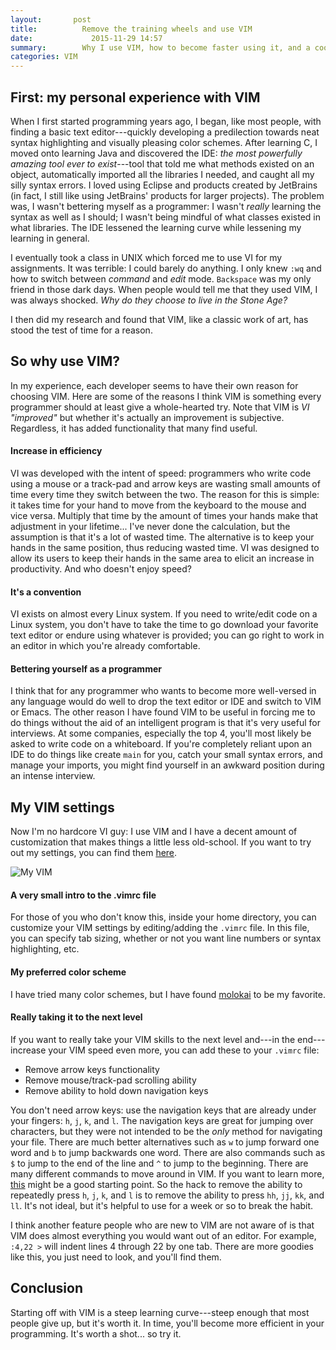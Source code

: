 ```yaml
---
layout:		  post
title:			Remove the training wheels and use VIM
date:			  2015-11-29 14:57
summary:		Why I use VIM, how to become faster using it, and a cool trick I learned to take your VIM mastery to the next level
categories:	VIM
---
```


## First: my personal experience with VIM
When I first started programming years ago, I began, like most people, with finding a basic text editor---quickly developing a predilection towards neat syntax highlighting and visually pleasing color schemes. After learning C, I moved onto learning Java and discovered the IDE: *the most powerfully amazing tool ever to exist*---tool that told me what methods existed on an object, automatically imported all the libraries I needed, and caught all my silly syntax errors. I loved using Eclipse and products created by JetBrains (in fact, I still like using JetBrains' products for larger projects). The problem was, I wasn't bettering myself as a programmer: I wasn't *really* learning the syntax as well as I should; I wasn't being mindful of what classes existed in what libraries. The IDE lessened the learning curve while lessening my learning in general. 

I eventually took a class in UNIX which forced me to use VI for my assignments. It was terrible: I could barely do anything. I only knew `:wq` and how to switch between *command* and *edit* mode. `Backspace` was my only friend in those dark days. When people would tell me that they used VIM, I was always shocked. *Why do they choose to live in the Stone Age?* 

I then did my research and found that VIM, like a classic work of art, has stood the test of time for a reason.

## So why use VIM?
In my experience, each developer seems to have their own reason for choosing VIM. Here are some of the reasons I think VIM is something every programmer should at least give a whole-hearted try. Note that VIM is *VI "improved"* but whether it's actually an improvement is subjective. Regardless, it has added functionality that many find useful.

#### Increase in efficiency
VI was developed with the intent of speed: programmers who write code using a mouse or a track-pad and arrow keys are wasting small amounts of time every time they switch between the two. The reason for this is simple: it takes time for your hand to move from the keyboard to the mouse and vice versa. Multiply that time by the amount of times your hands make that adjustment in your lifetime... I've never done the calculation, but the assumption is that it's a lot of wasted time. The alternative is to keep your hands in the same position, thus reducing wasted time. VI was designed to allow its users to keep their hands in the same area to elicit an increase in productivity. And who doesn't enjoy speed?

#### It's a convention
VI exists on almost every Linux system. If you need to write/edit code on a Linux system, you don't have to take the time to go download your favorite text editor or endure using whatever is provided; you can go right to work in an editor in which you're already comfortable.

#### Bettering yourself as a programmer
I think that for any programmer who wants to become more well-versed in any language would do well to drop the text editor or IDE and switch to VIM or Emacs. The other reason I have found VIM to be useful in forcing me to do things without the aid of an intelligent program is that it's very useful for interviews. At some companies, especially the top 4, you'll most likely be asked to write code on a whiteboard. If you're completely reliant upon an IDE to do things like create `main` for you, catch your small syntax errors, and manage your imports, you might find yourself in an awkward position during an intense interview.


## My VIM settings
Now I'm no hardcore VI guy: I use VIM and I have a decent amount of customization that makes things a little less old-school. If you want to try out my settings, you can find them [here](https://github.com/zakrywilson/vim-customization).

![My VIM](http://i.imgur.com/qQIez5a.png)

#### A very small intro to the .vimrc file
For those of you who don't know this, inside your home directory, you can customize your VIM settings by editing/adding the `.vimrc` file. In this file, you can specify tab sizing, whether or not you want line numbers or syntax highlighting, etc.

#### My preferred color scheme
I have tried many color schemes, but I have found [molokai](https://github.com/tomasr/molokai) to be my favorite.

#### Really taking it to the next level
If you want to really take your VIM skills to the next level and---in the end---increase your VIM speed even more, you can add these to your `.vimrc` file: 

* Remove arrow keys functionality
* Remove mouse/track-pad scrolling ability
* Remove ability to hold down navigation keys

You don't need arrow keys: use the navigation keys that are already under your fingers: `h`, `j`, `k`, and `l`. The navigation keys are great for jumping over characters, but they were not intended to be the *only* method for navigating your file. There are much better alternatives such as `w` to jump forward one word and `b` to jump backwards one word. There are also commands such as `$` to jump to the end of the line and `^` to jump to the beginning. There are many different commands to move around in VIM. If you want to learn more, [this](http://vim.rtorr.com/) might be a good starting point. So the hack to remove the ability to repeatedly press `h`, `j`, `k`, and `l` is to remove the ability to press `hh`, `jj`, `kk`, and `ll`. It's not ideal, but it's helpful to use for a week or so to break the habit.

I think another feature people who are new to VIM are not aware of is that VIM does almost everything you would want out of an editor. For example, `:4,22 >` will indent lines 4 through 22 by one tab. There are more goodies like this, you just need to look, and you'll find them. 

## Conclusion
Starting off with VIM is a steep learning curve---steep enough that most people give up, but it's worth it. In time, you'll become more efficient in your programming. It's worth a shot... so try it.
